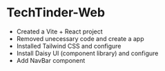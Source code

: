 # TechTinder-Web

- Created a Vite + React project
- Removed unecessary code and create a app
- Installed Tailwind CSS and configure
- Install Daisy UI (component library) and configure
- Add NavBar component
